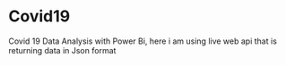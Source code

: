 # Covid19
Covid 19 Data Analysis with Power Bi, here i am using live web api that is returning data in Json format
